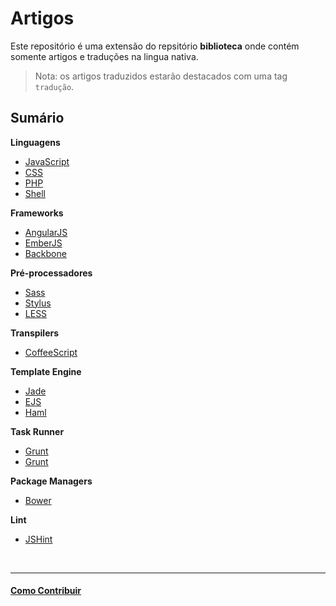 # Artigos

Este repositório é uma extensão do repsitório **biblioteca** onde contém somente artigos e traduções na lingua nativa.

> Nota: os artigos traduzidos estarão destacados com uma tag `tradução`.

## Sumário

**Linguagens**

- [JavaScript](javascript.md)
- [CSS](css.md)
- [PHP](php.md)
- [Shell](shell.md)

**Frameworks**

- [AngularJS](angularjs.md)
- [EmberJS](emberjs.md)
- [Backbone](backbone.md)

**Pré-processadores**

- [Sass](sass.md)
- [Stylus](stylus.md)
- [LESS](less.md)

**Transpilers**

- [CoffeeScript](coffeescript.md)

**Template Engine**

- [Jade](jade.md)
- [EJS](ejs.md)
- [Haml](haml.md)

**Task Runner**

- [Grunt](grunt.md)
- [Grunt](gulp.md)

**Package Managers**

- [Bower](bower.md)

**Lint**

- [JSHint](jshint.md)

<br/>

---

#### [Como Contribuir](https://github.com/cerebrobr/cerebro/blob/master/README.md#como-contribuir)
